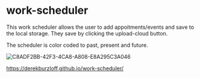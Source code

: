 # work-scheduler

This work scheduler allows the user to add appoitments/events and save to the local storage. They save by clicking the upload-cloud button. 

The scheduler is color coded to past, present and future.




![C8ADF2BB-42F3-4CA8-A808-E8A295C3A046](https://user-images.githubusercontent.com/92524903/144758058-0f4f0a41-6fbc-4b8b-9dc5-fc5fb4907b97.jpeg)

https://derekburzloff.github.io/work-scheduler/
